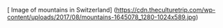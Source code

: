 [ Image of mountains in Switzerland] (https://cdn.theculturetrip.com/wp-content/uploads/2017/08/mountains-1645078_1280-1024x589.jpg)
